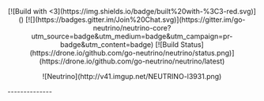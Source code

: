 <p align="center">[![Build with <3](https://img.shields.io/badge/built%20with-%3C3-red.svg)]() [![](https://badges.gitter.im/Join%20Chat.svg)](https://gitter.im/go-neutrino/neutrino-core?utm_source=badge&utm_medium=badge&utm_campaign=pr-badge&utm_content=badge) [![Build Status](https://drone.io/github.com/go-neutrino/neutrino/status.png)](https://drone.io/github.com/go-neutrino/neutrino/latest)<p/>

<p align="center">![Neutrino](http://v41.imgup.net/NEUTRINO-l3931.png)<p/>
--------------
